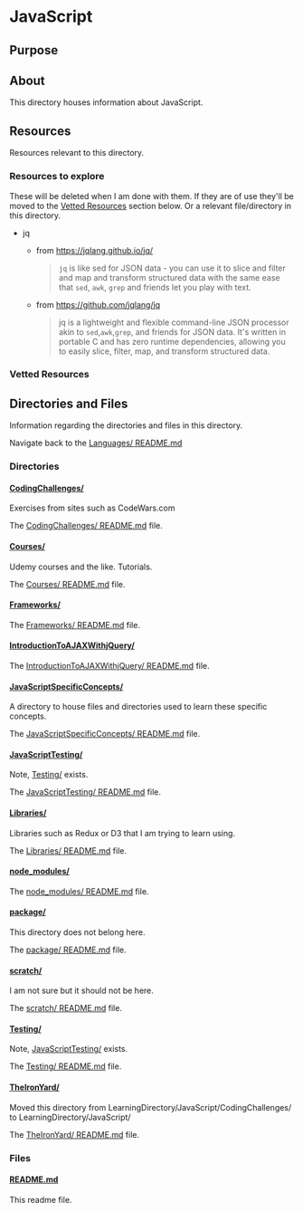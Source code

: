 # JavaScript

## Purpose

<!-- The purpose of this directory is to [...]. -->

## About

This directory houses information about JavaScript.

<!-- [Some information about this directory.] -->

## Resources

Resources relevant to this directory.

### Resources to explore

These will be deleted when I am done with them. If they are of use they'll be moved to the [Vetted Resources](#vetted-resources) section below. Or a relevant file/directory in this directory.

- jq

  - from https://jqlang.github.io/jq/

    > `jq` is like sed for JSON data - you can use it to slice and filter and map and transform structured data with the same ease that `sed`, `awk`, `grep` and friends let you play with text.

  - from https://github.com/jqlang/jq

    > jq is a lightweight and flexible command-line JSON processor akin to `sed`,`awk`,`grep`, and friends for JSON data. It's written in portable C and has zero runtime dependencies, allowing you to easily slice, filter, map, and transform structured data.

### Vetted Resources

## Directories and Files

Information regarding the directories and files in this directory.

Navigate back to the [Languages/ README.md](../README.md)

### Directories

#### [CodingChallenges/](./CodingChallenges/)

Exercises from sites such as CodeWars.com

The [CodingChallenges/ README.md](./CodingChallenges/README.md) file.

<!-- The `directory_name/` [README.md](./directory_name/README.md) file. -->

#### [Courses/](./Courses/)

Udemy courses and the like. Tutorials.

The [Courses/ README.md](./Courses/README.md) file.

<!-- The `directory_name/` [README.md](./directory_name/README.md) file. -->

#### [Frameworks/](./Frameworks/)

<!-- Exercises from sites such as CodeWars.com -->

The [Frameworks/ README.md](./Frameworks/README.md) file.

<!-- The `directory_name/` [README.md](./directory_name/README.md) file. -->

#### [IntroductionToAJAXWithjQuery/](./IntroductionToAJAXWithjQuery/)

<!-- Exercises from sites such as CodeWars.com -->

The [IntroductionToAJAXWithjQuery/ README.md](./IntroductionToAJAXWithjQuery/README.md) file.

<!-- The `directory_name/` [README.md](./directory_name/README.md) file. -->

#### [JavaScriptSpecificConcepts/](./JavaScriptSpecificConcepts/)

A directory to house files and directories used to learn these specific concepts.

The [JavaScriptSpecificConcepts/ README.md](./JavaScriptSpecificConcepts/README.md) file.

<!-- The `directory_name/` [README.md](./directory_name/README.md) file. -->

#### [JavaScriptTesting/](./JavaScriptTesting/)

<!-- Exercises from sites such as CodeWars.com -->

Note, [Testing/](./Testing/) exists.

The [JavaScriptTesting/ README.md](./JavaScriptTesting/README.md) file.

<!-- The `directory_name/` [README.md](./directory_name/README.md) file. -->

#### [Libraries/](./Libraries/)

Libraries such as Redux or D3 that I am trying to learn using.

The [Libraries/ README.md](./Libraries/README.md) file.

<!-- The `directory_name/` [README.md](./directory_name/README.md) file. -->

#### [node_modules/](./node_modules/)

<!-- Exercises from sites such as CodeWars.com -->

The [node_modules/ README.md](./node_modules/README.md) file.

<!-- The `directory_name/` [README.md](./directory_name/README.md) file. -->

#### [package/](./package/)

This directory does not belong here.

The [package/ README.md](./package/README.md) file.

<!-- The `directory_name/` [README.md](./directory_name/README.md) file. -->

#### [scratch/](./scratch/)

I am not sure but it should not be here.

The [scratch/ README.md](./scratch/README.md) file.

<!-- The `directory_name/` [README.md](./directory_name/README.md) file. -->

#### [Testing/](./Testing/)

<!-- [About_this_directory.]

[More_info_about_this_directory.] -->

Note, [JavaScriptTesting/](./JavaScriptTesting/) exists.

The [Testing/ README.md](./Testing/README.md) file.

<!-- The `directory_name/` [README.md](./directory_name/README.md) file. -->

#### [TheIronYard/](./TheIronYard/)

Moved this directory from LearningDirectory/JavaScript/CodingChallenges/ to LearningDirectory/JavaScript/

The [TheIronYard/ README.md](./TheIronYard/README.md) file.

<!-- The `directory_name/` [README.md](./directory_name/README.md) file. -->

### Files

<!-- #### [name_of_other_file_in_here.extension]()

[About_this_file.]

[More_info_about_this_file.] -->

#### [README.md](./README.md)

This readme file.
